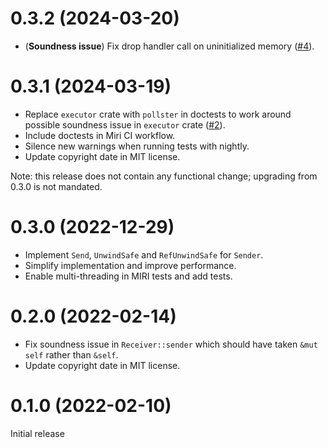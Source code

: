 # 0.3.2 (2024-03-20)

- (**Soundness issue**) Fix drop handler call on uninitialized memory ([#4]).

[#4]: https://github.com/asynchronics/multishot/pull/2

# 0.3.1 (2024-03-19)

- Replace `executor` crate with `pollster` in doctests to work around possible
  soundness issue in `executor` crate ([#2]).
- Include doctests in Miri CI workflow.
- Silence new warnings when running tests with nightly.
- Update copyright date in MIT license.

Note: this release does not contain any functional change; upgrading from 0.3.0
is not mandated.

[#2]: https://github.com/asynchronics/multishot/pull/2

# 0.3.0 (2022-12-29)

- Implement `Send`, `UnwindSafe` and `RefUnwindSafe` for `Sender`.
- Simplify implementation and improve performance.
- Enable multi-threading in MIRI tests and add tests.

# 0.2.0 (2022-02-14)

- Fix soundness issue in `Receiver::sender` which should have taken `&mut self`
  rather than `&self`.
- Update copyright date in MIT license.

# 0.1.0 (2022-02-10)

Initial release
